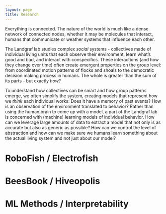 ```yaml
---
layout: page
title: Research
---
```

Everything is connected. The nature of the world is much like a dense network of connected nodes, whether it may be molecules that interact, humans that communicate or weather systems that influence each other. 

The Landgraf lab studies complex <i>social</i> systems - collectives made of individual living units that each observe their environment, learn what’s good and bad, and interact with conspecifics. These interactions (and how they change over time) often create emergent properties on the group level: from coordinated motion patterns of flocks and shoals to the democratic decision making process in humans. The whole is greater than the sum of its parts - but exactly <i>how</i>?

To understand how collectives can be smart and how group patterns emerge, we often simplify the system, creating models that represent how we <i>think</i> each individual works: Does it have a memory of past events? How is an observation of the environment translated to behavior? Rather than using the human brain to come up with a model, a part of the Landgraf lab is concerned with (machine) learning models of individual behavior. How can we leverage large amounts of data to extract a model that not only is as accurate but also as generic as possible? How can we control the level of abstraction and how can we make sure we humans learn something about the actual living system and not just about our model? 

# RoboFish / Electrofish

# BeesBook / Hiveopolis

# ML Methods / Interpretability
